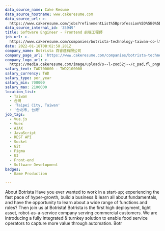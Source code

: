 ```yaml
---
data_source_name: Cake Resume
data_source_hostname: www.cakeresume.com
data_source_url: >-
  https://www.cakeresume.com/jobs?refinementList%5Bprofession%5D%5B0%5D=game-production&range%5Bsalary_range%5D%5Bmin%5D=1000000
data_source_internal_id: '35949'
title: Software Engineer - Frontend 前端工程師
job_url: >-
  https://www.cakeresume.com/companies/botrista-technology-taiwan-co-ltd/jobs/front-end-engineer-dff6dd
date: 2022-01-18T08:02:58.281Z
company_name: Botrista 百睿達有限公司
company_page_url: 'https://www.cakeresume.com/companies/botrista-technology-taiwan-co-ltd'
company_logo_url: >-
  https://media.cakeresume.com/image/upload/s--l-zoo52j--/c_pad,fl_png8,h_200,w_200/v1652347799/i1jshlwi6nf5qhbzeguz.png
salary_text: TWD700000 - TWD2100000
salary_currency: TWD
salary_type: per_year
salary_min: 700000
salary_max: 2100000
location_list:
  - Taiwan
  - 台灣
  - 'Taipei City, Taiwan'
  - '台北市, 台灣'
job_tags:
  - Vue.js
  - Vuex
  - AJAX
  - JavaScript
  - REST API
  - Socket
  - Git
  - Figma
  - UI
  - Front-end
  - Software Development
badges:
  - Game Production

---
```


About Botrista Have you ever wanted to work in a start-up; experiencing the fast pace of hyper-growth, build a business & learn all about fundamentals, and have the opportunity to learn about a wide range of functions and roles? Then join us at Botrista! Botrista is the first high deployment, light asset, robot-as-a-service company serving commercial customers. We are introducing a fully integrated & turnkey solution to enable food service operators to capture more value through automation. Botr
